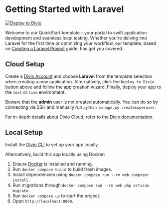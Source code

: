 # Getting Started with Laravel

[![Deploy to Divio](https://docs.divio.com/deploy-to-divio.svg)](https://control.divio.com/app/new/?template_url=https://github.com/divio/getting-started-with-laravel/archive/refs/heads/main.zip)

Welcome to our QuickStart template – your portal to swift application development and seamless local testing. Whether you're delving into Laravel for the first time or optimizing your workflow, our template, based on [Creating a Laravel Project](https://laravel.com/docs/master/installation#creating-a-laravel-project) guide, has got you covered.

## Cloud Setup

Create a [Divio Account](https://control.divio.com/) and choose **Laravel** from the template selection when creating a new application. Alternatively, click the `Deploy to Divio` button above and follow the app creation wizard. Finally, deploy your app to the `test` or `live` environment.

Beware that the **admin** user is not created automatically.
You can do so by connecting via SSH and manually run `python manage.py createsuperuser`.

For in-depth details about Divio Cloud, refer to the [Divio documentation](https://docs.divio.com/introduction/).

## Local Setup

Install the [Divio CLI](https://github.com/divio/divio-cli) to set up your app locally.

Alternatively, build this app locally using Docker:

1. Ensure [Docker](https://docs.docker.com/get-docker/) is installed and running.
2. Run `docker compose build` to build fresh images.
3. Install dependencies using `docker compose run --rm web composer install`.
4. Run migrations through `docker compose run --rm web php artisan migrate`.
5. Run `docker compose up` to start the project.
6. Open `http://localhost:8000`.
